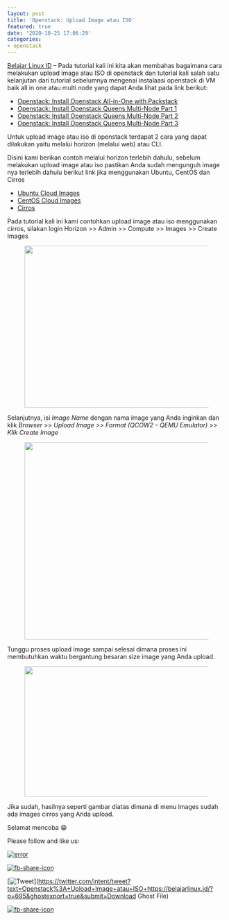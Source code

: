 ```yaml
---
layout: post
title: 'Openstack: Upload Image atau ISO'
featured: true
date: '2020-10-25 17:06:29'
categories:
- openstack
---
```


[Belajar Linux ID](/) – Pada tutorial kali ini kita akan membahas bagaimana cara melakukan upload image atau ISO di openstack dan tutorial kali salah satu kelanjutan dari tutorial sebelumnya mengenai instalaasi openstack di VM baik all in one atau multi node yang dapat Anda lihat pada link berikut:

- [Openstack: Install Openstack All-in-One with Packstack](/openstack-02-install-openstack-all-in-one-with-packstack/)
- [Openstack: Install Openstack Queens Multi-Node Part 1](/openstack-install-openstack-queens-multi-node-part-1/)
- [Openstack: Install Openstack Queens Multi-Node Part 2](/openstack-install-openstack-queens-multi-node-part-2/)
- [Openstack: Install Openstack Queens Multi-Node Part 3](/openstack-install-openstack-queens-multi-node-part-3/)

Untuk upload image atau iso di openstack terdapat 2 cara yang dapat dilakukan yaitu melalui horizon (melalui web) atau CLI.

Disini kami berikan contoh melalui horizon terlebih dahulu, sebelum melakukan upload image atau iso pastikan Anda sudah mengunguh image nya terlebih dahulu berikut link jika menggunakan Ubuntu, CentOS dan Cirros

- [Ubuntu Cloud Images](https://cloud-images.ubuntu.com/)
- [CentOS Cloud Images](https://cloud.centos.org/centos/)
- [Cirros](https://download.cirros-cloud.net/)

Pada tutorial kali ini kami contohkan upload image atau iso menggunakan cirros, silakan login Horizon \>\> Admin \>\> Compute \>\> Images \>\> Create Images

<figure class="wp-block-image size-large"><img loading="lazy" width="1024" height="374" src="/content/images/wordpress/2020/10/1-2-1024x374.png" alt="" class="wp-image-696" srcset="/content/images/wordpress/2020/10/1-2-1024x374.png 1024w, /content/images/wordpress/2020/10/1-2-300x109.png 300w, /content/images/wordpress/2020/10/1-2-768x280.png 768w, /content/images/wordpress/2020/10/1-2.png 1357w" sizes="(max-width: 1024px) 100vw, 1024px"></figure>

Selanjutnya, isi _Image Name_ dengan nama image yang Anda inginkan dan klik _Browser_ \>\> _Upload Image_ _\>\> Format (QCOW2 – QEMU Emulator)_ _\>\> Klik Create Image_

<figure class="wp-block-image size-large"><img loading="lazy" width="959" height="455" src="/content/images/wordpress/2020/10/2-3.png" alt="" class="wp-image-697" srcset="/content/images/wordpress/2020/10/2-3.png 959w, /content/images/wordpress/2020/10/2-3-300x142.png 300w, /content/images/wordpress/2020/10/2-3-768x364.png 768w" sizes="(max-width: 959px) 100vw, 959px"></figure>

Tunggu proses upload image sampai selesai dimana proses ini membutuhkan waktu bergantung besaran size image yang Anda upload.

<figure class="wp-block-image size-large"><img loading="lazy" width="1024" height="301" src="/content/images/wordpress/2020/10/3-1-1024x301.png" alt="" class="wp-image-698" srcset="/content/images/wordpress/2020/10/3-1-1024x301.png 1024w, /content/images/wordpress/2020/10/3-1-300x88.png 300w, /content/images/wordpress/2020/10/3-1-768x226.png 768w, /content/images/wordpress/2020/10/3-1.png 1361w" sizes="(max-width: 1024px) 100vw, 1024px"></figure>

Jika sudah, hasilnya seperti gambar diatas dimana di menu images sudah ada images cirros yang Anda upload.

Selamat mencoba 😁

Please follow and like us:

[![error](/wp-content/plugins/ultimate-social-media-icons/images/follow_subscribe.png)](https://api.follow.it/widgets/icon/VHc3d1lpVGdwRnE5QnV0eERCNUx5RCtvTTVoUkNYS3NNRmd5eVhlQW9tNXRHS3VTbGh6Y0NybkRJRS8zSGpjRDVZb1ZGMlNTSEpJYUpuZzZqNzdnd3VSN3dwM2VlQTF6ejJEaGV5UGRUbnlEcHFNd3luYTV4ZTZtUGowVWI2Q2x8M2kzdnBEeUIrUk5xOFI5TXZ3cHF3bFNQRkRJSGhUNGdrRFd0TlNtdE1OWT0=/OA==/)

[![fb-share-icon](/wp-content/plugins/ultimate-social-media-icons/images/visit_icons/fbshare_bck.png "Facebook Share")](https://www.facebook.com/sharer/sharer.php?u=https%3A%2F%2Fbelajarlinux.id%2F%3Fp%3D695%26ghostexport%3Dtrue%26submit%3DDownload+Ghost+File)

[![Tweet](/wp-content/plugins/ultimate-social-media-icons/images/visit_icons/en_US_Tweet.svg "Tweet")](https://twitter.com/intent/tweet?text=Openstack%3A+Upload+Image+atau+ISO+https://belajarlinux.id/?p=695&ghostexport=true&submit=Download Ghost File)

[![fb-share-icon](/wp-content/plugins/ultimate-social-media-icons/images/share_icons/Pinterest_Save/en_US_save.svg "Pin Share")](#)

<!--kg-card-end: html-->